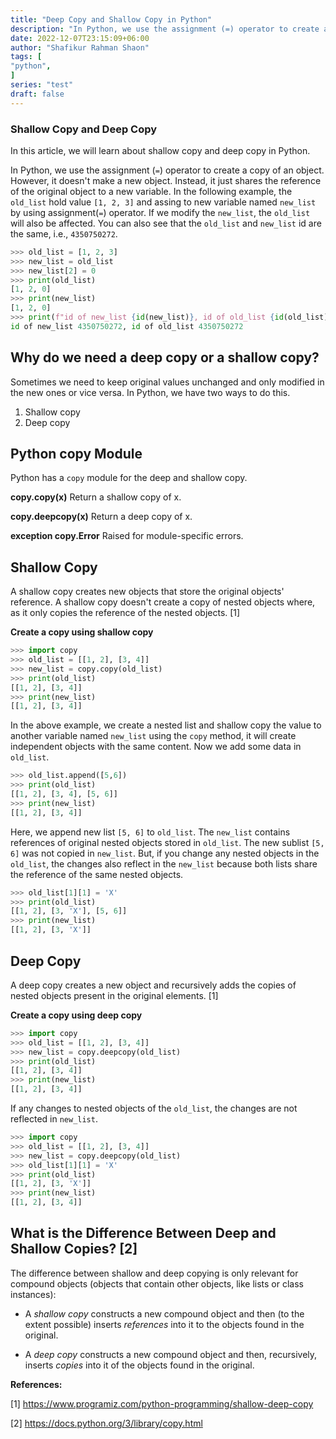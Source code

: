 ```yaml
---
title: "Deep Copy and Shallow Copy in Python"
description: "In Python, we use the assignment (=) operator to create a copy of an object. However, it doesn't make a new object as it shares the reference of the original object to a new variable. A shallow copy creates new objects that store the original objects' reference. If you create a nested list and shallow copy the value to another variable named new_list using the copy method, it will create independent objects with the same content. A deep copy creates a new object and recursively adds copies of nested objects present in the original elements."
date: 2022-12-07T23:15:09+06:00
author: "Shafikur Rahman Shaon"
tags: [
"python",
]
series: "test"
draft: false
---
```


### Shallow Copy and Deep Copy
In this article, we will learn about shallow copy and deep copy in Python.


In Python, we use the assignment (`=`) operator to create a copy of an object. However, it doesn't make a new object. Instead, it just shares the reference of the original object to a new variable.
In the following example, the `old_list` hold value `[1, 2, 3]`  and assing to new variable named `new_list` by using assignment(`=`) operator. If we modify the `new_list`, the `old_list` will also be affected. You can also see that the `old_list` and `new_list` id are the same, i.e., `4350750272`.

```python
>>> old_list = [1, 2, 3]
>>> new_list = old_list
>>> new_list[2] = 0
>>> print(old_list)
[1, 2, 0]
>>> print(new_list)
[1, 2, 0]
>>> print(f"id of new_list {id(new_list)}, id of old_list {id(old_list)}")
id of new_list 4350750272, id of old_list 4350750272
```

## Why do we need a deep copy or a shallow copy?
Sometimes we need to keep original values unchanged and only modified in the new ones or vice versa. In Python, we have two ways to do this.
1. Shallow copy
2. Deep copy

## Python copy Module
Python has a `copy` module for the deep and shallow copy.

**copy.copy(x)**
Return a shallow copy of x.

**copy.deepcopy(x)**
Return a deep copy of x.

**exception copy.Error**
Raised for module-specific errors.

## Shallow Copy
A shallow copy creates new objects that store the original objects' reference. 
A shallow copy doesn't create a copy of nested objects where, as it only copies the reference of the nested objects. [1]

**Create a copy using shallow copy**
```python
>>> import copy
>>> old_list = [[1, 2], [3, 4]]
>>> new_list = copy.copy(old_list)
>>> print(old_list)
[[1, 2], [3, 4]]
>>> print(new_list)
[[1, 2], [3, 4]]
```

In the above example, we create a nested list and shallow copy the value to another variable named `new_list` using the `copy` method, it will create independent objects with the same content.
Now we add some data in `old_list`.

```python
>>> old_list.append([5,6])
>>> print(old_list)
[[1, 2], [3, 4], [5, 6]]
>>> print(new_list)
[[1, 2], [3, 4]]
```
Here, we append new list `[5, 6]` to `old_list`. The `new_list` contains references of original nested objects stored in  `old_list`. The new sublist `[5, 6]` was not copied in `new_list`. But, if you change any nested objects in the `old_list`, the changes also reflect in the `new_list` because both lists share the reference of the same nested objects.
```python
>>> old_list[1][1] = 'X'
>>> print(old_list)
[[1, 2], [3, 'X'], [5, 6]]
>>> print(new_list)
[[1, 2], [3, 'X']]
```

## Deep Copy
 A deep copy creates a new object and recursively adds the copies of nested objects present in the original elements. [1]
 
**Create a copy using deep copy**  

```python  
>>> import copy  
>>> old_list = [[1, 2], [3, 4]]  
>>> new_list = copy.deepcopy(old_list)  
>>> print(old_list)  
[[1, 2], [3, 4]]  
>>> print(new_list)  
[[1, 2], [3, 4]]  
```
If any changes to nested objects of the `old_list`, the changes are not reflected in `new_list`.
```python
>>> import copy
>>> old_list = [[1, 2], [3, 4]]
>>> new_list = copy.deepcopy(old_list)  
>>> old_list[1][1] = 'X'
>>> print(old_list)
[[1, 2], [3, 'X']]
>>> print(new_list)
[[1, 2], [3, 4]]
```

## What is the Difference Between Deep and Shallow Copies? [2]
The difference between shallow and deep copying is only relevant for compound objects (objects that contain other objects, like lists or class instances):

-   A  _shallow copy_  constructs a new compound object and then (to the extent possible) inserts  _references_  into it to the objects found in the original.
    
-   A  _deep copy_  constructs a new compound object and then, recursively, inserts  _copies_  into it of the objects found in the original.


**References:**

[1] https://www.programiz.com/python-programming/shallow-deep-copy

[2] https://docs.python.org/3/library/copy.html


